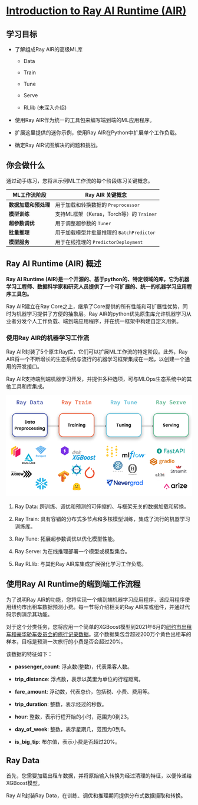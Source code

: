 # [Introduction to Ray AI Runtime (AIR)](https://github.com/ray-project/ray-educational-materials/blob/main/Introductory_modules/Introduction_to_Ray_AI_Runtime.ipynb)

## 学习目标

- 了解组成Ray AIR的高级ML库

  - Data

  - Train

  - Tune

  - Serve

  - RLlib (未深入介绍)

- 使用Ray AIR作为统一的工具包来编写端到端的ML应用程序。

- 扩展这里提供的迷你示例，使用Ray AIR在Python中扩展单个工作负载。

- 确定Ray AIR试图解决的问题和挑战。

## 你会做什么

通过动手练习，您将从示例ML工作流的每个阶段练习关键概念。

| ML工作流阶段 | Ray AIR 关键概念 |
| --- | --- |
| **数据加载和预处理** | 用于加载和转换数据的 `Preprocessor` |
| **模型训练** | 支持ML框架（Keras，Torch等）的 `Trainer` |
| **超参数调优** | 用于调整超参数的 `Tuner` |
| **批量推理** | 用于加载模型并批量推理的 `BatchPredictor`  |
| **模型服务** | 用于在线推理的 `PredictorDeployment` |

## Ray AI Runtime (AIR) 概述

**Ray AI Runtime (AIR)是一个开源的、基于python的、特定领域的库，它为机器学习工程师、数据科学家和研究人员提供了一个可扩展的、统一的机器学习应用程序工具包。**

Ray AIR建立在Ray Core之上，继承了Core提供的所有性能和可扩展性优势，同时为机器学习提供了方便的抽象层。Ray AIR的python优先原生库允许机器学习从业者分发个人工作负载、端到端应用程序，并在统一框架中构建自定义用例。

### 使用Ray AIR的机器学习工作流

Ray AIR封装了5个原生Ray库，它们可以扩展ML工作流的特定阶段。此外，Ray AIR将一个不断增长的生态系统与流行的机器学习框架集成在一起，以创建一个通用的开发接口。

Ray AIR支持端到端机器学习开发，并提供多种选项，可与MLOps生态系统中的其他工具和库集成。

![Ray AIR](./assets/ray_air.png)

1. Ray Data: 跨训练、调优和预测的可伸缩的、与框架无关的数据加载和转换。

2. Ray Train: 具有容错的分布式多节点和多核模型训练，集成了流行的机器学习训练库。

3. Ray Tune: 拓展超参数调优以优化模型性能。

4. Ray Serve: 为在线推理部署一个模型或模型集合。

5. Ray RLlib: 与其他Ray AIR库集成扩展强化学习工作负载。

## 使用Ray AI Runtime的端到端工作流程

为了说明Ray AIR的功能，您将实现一个端到端机器学习应用程序，该应用程序使用纽约市出租车数据预测小费。每一节将介绍相关的Ray AIR库或组件，并通过代码示例演示其功能。

对于这个分类任务，您将应用一个简单的XGBoost模型到2021年6月的[纽约市出租车和豪华轿车委员会的旅行记录数据](https://www.nyc.gov/site/tlc/about/tlc-trip-record-data.page)。这个数据集包含超过200万个黄色出租车的样本，目标是预测一次旅行的小费是否会超过20%。

该数据的特征如下：

- **passenger_count**: 浮点数(整数)，代表乘客人数。

- **trip_distance**: 浮点数，表示以英里为单位的行程距离。

- **fare_amount**: 浮动数，代表总价，包括税、小费、费用等。

- **trip_duration**: 整数，表示经过的秒数。

- **hour**: 整数，表示行程开始的小时，范围为0到23。

- **day_of_week**: 整数，表示星期几，范围为0到6。

- **is_big_tip**: 布尔值，表示小费是否超过20%。

## Ray Data

首先，您需要加载出租车数据，并将原始输入转换为经过清理的特征，以便传递给XGBoost模型。

Ray AIR封装Ray Data，在训练、调优和推理期间提供分布式数据摄取和转换。